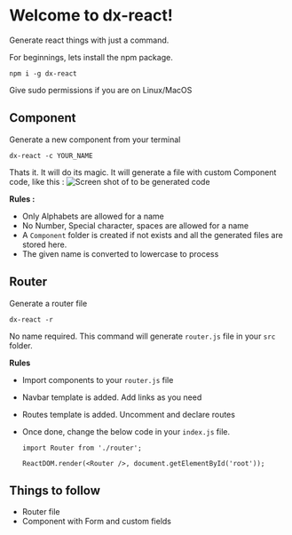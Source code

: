 # Welcome to dx-react!

Generate react things with just a command. 

For beginnings, lets install the npm package.

    npm i -g dx-react

Give sudo permissions if you are on Linux/MacOS

## Component

Generate a new component from your terminal

    dx-react -c YOUR_NAME

Thats it. It will do its magic. It will generate a file with custom Component code, like this : 
![Screen shot of to be generated code](http://i66.tinypic.com/2ldvt48.jpg)


**Rules :** 

 - Only Alphabets are allowed for a name
 - No Number,  Special character, spaces are allowed for a name
 - A `Component` folder is created if not exists and all the generated files are stored here. 
 - The given name is converted to lowercase to process

## Router
Generate a router file

    dx-react -r
 
No name required. This command will generate `router.js` file in your `src` folder. 

**Rules**

 - Import components to your `router.js` file
 - Navbar template is added. Add links as you need
 - Routes template is added. Uncomment and declare routes
 - Once done, change the below code in your `index.js` file.
 

	  `import Router from './router';`

	  `ReactDOM.render(<Router />, document.getElementById('root'));`

 

## Things to follow

 - Router file
 - Component with Form and custom fields


